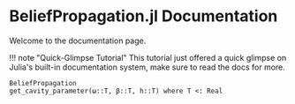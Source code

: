 # BeliefPropagation.jl Documentation

Welcome to the documentation page. 

!!! note "Quick-Glimpse Tutorial"
    This tutorial just offered a quick glimpse on Julia's built-in documentation system, make sure to read the docs for more.

```@docs
BeliefPropagation
get_cavity_parameter(ω::T, β::T, h::T) where T <: Real
```